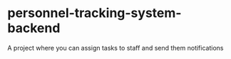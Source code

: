 # personnel-tracking-system-backend

A project where you can assign tasks to staff and send them notifications
